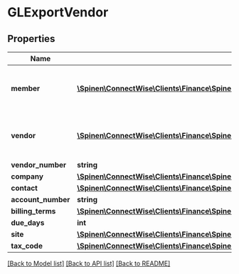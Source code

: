 # GLExportVendor

## Properties
Name | Type | Description | Notes
------------ | ------------- | ------------- | -------------
**member** | [**\Spinen\ConnectWise\Clients\Finance\Spinen\ConnectWise\Clients\Finance\Model\MemberReference**](MemberReference.md) | Vendor Can be either Member or Company Reference | [optional] 
**vendor** | [**\Spinen\ConnectWise\Clients\Finance\Spinen\ConnectWise\Clients\Finance\Model\CompanyReference**](CompanyReference.md) | Vendor Can be either Member or Company Reference | [optional] 
**vendor_number** | **string** |  | [optional] 
**company** | [**\Spinen\ConnectWise\Clients\Finance\Spinen\ConnectWise\Clients\Finance\Model\CompanyReference**](CompanyReference.md) |  | [optional] 
**contact** | [**\Spinen\ConnectWise\Clients\Finance\Spinen\ConnectWise\Clients\Finance\Model\ContactReference**](ContactReference.md) |  | [optional] 
**account_number** | **string** |  | [optional] 
**billing_terms** | [**\Spinen\ConnectWise\Clients\Finance\Spinen\ConnectWise\Clients\Finance\Model\BillingTermsReference**](BillingTermsReference.md) |  | [optional] 
**due_days** | **int** |  | [optional] 
**site** | [**\Spinen\ConnectWise\Clients\Finance\Spinen\ConnectWise\Clients\Finance\Model\SiteReference**](SiteReference.md) |  | [optional] 
**tax_code** | [**\Spinen\ConnectWise\Clients\Finance\Spinen\ConnectWise\Clients\Finance\Model\TaxCodeReference**](TaxCodeReference.md) |  | [optional] 

[[Back to Model list]](../README.md#documentation-for-models) [[Back to API list]](../README.md#documentation-for-api-endpoints) [[Back to README]](../README.md)


